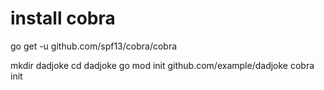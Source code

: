 # install cobra
go get -u github.com/spf13/cobra/cobra

mkdir dadjoke
cd dadjoke
go mod init github.com/example/dadjoke
cobra init
